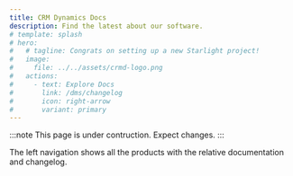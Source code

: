 ```yaml
---
title: CRM Dynamics Docs
description: Find the latest about our software.
# template: splash
# hero:
#   # tagline: Congrats on setting up a new Starlight project!
#   image:
#     file: ../../assets/crmd-logo.png
#   actions:
#     - text: Explore Docs
#       link: /dms/changelog
#       icon: right-arrow
#       variant: primary
---
```


:::note
This page is under contruction. Expect changes.
:::

The left navigation shows all the products with the relative documentation and changelog.
